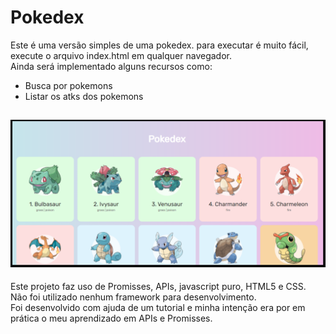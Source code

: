 # Pokedex

Este é uma versão simples de uma pokedex.
para executar é muito fácil, execute o arquivo index.html em qualquer navegador.   
Ainda será implementado alguns recursos como:
- Busca por pokemons
- Listar os atks dos pokemons

![Print do projeto](https://github.com/AnaniasBarbosa/Pokedex/blob/master/print-pokedex.png)
--------------------------------------------------------------------------------
Este projeto faz uso de Promisses, APIs, javascript puro, HTML5 e CSS.   
Não foi utilizado nenhum framework para desenvolvimento.   
Foi desenvolvido com ajuda de um tutorial e minha intenção era por em prática o 
meu aprendizado em APIs e Promisses.
